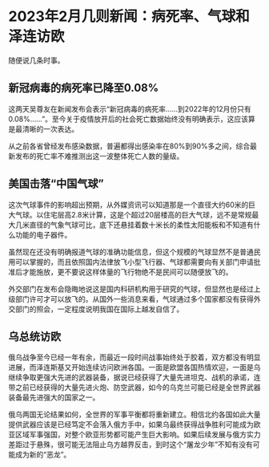 # 2023年2月几则新闻：病死率、气球和泽连访欧


随便说几条时事。

## 新冠病毒的病死率已降至0.08%

这两天吴尊友在新闻发布会表示“新冠病毒的病死率……到2022年的12月份只有0.08%……”。至今关于疫情放开后的社会死亡数据始终没有明确表示，这应该算是最清晰的一次表达。

从之前各省曾经发布感染数据，普遍都得出感染率在80%到90%多之间，综合最新发布的死亡率不难推测出这一波整体死亡人数的量级。

## 美国击落“中国气球”

这次气球事件的影响超出预期，从外媒资讯可以知道那是一个直径大约60米的巨大气球。以住宅层高2.8米计算，这是个超过20层楼高的巨大气球，远不是常规最大几米直径的气象气球可比，底下还悬挂着数十米长的柔性太阳能板和不知道有什么功能的电子器件。

虽然现在还没有明确报道气球的准确功能信息，但这个规模的气球显然不是普通民用可以掌握的，而且依照国内法律放飞小型飞行器、气球都需要向有关部门申请批准后才能施放，更不要说这样体量的飞行物绝不是民间可以随便放飞的。

外交部门在发布会隐晦地说这是国内科研机构用于研究的气球，但显然也是经过上级部门许可才可以放飞的。从国外一些消息来看，气球通过多个国家都没有获得外交部门的照会，一定程度说明我国在国际上越发自信了。

## 乌总统访欧

俄乌战争至今已经一年有余，而最近一段时间战事始终处于胶着，双方都没有明显进展，而泽连斯基又开始连续访问欧洲各国。一面是欧盟各国热情欢迎，一面是乌继续争取更强大先进的武器装备，据说已经获得了大量先进坦克、战机的承诺，连带之前已经获得的大量先进火炮、防空武器，如今的乌克兰可能已经是全世界武器装备最先进强大的国家之一。

俄乌两国无论结果如何，全世界的军事平衡都将重新建立。相信北约各国如此大量提供武器应该是已经笃定不会落入俄方手中，如果乌最终获得战争胜利可能成为欧亚区域军事强国，对整个欧亚形势都可能产生巨大影响。如果后续发展与俄方实力差距过于悬殊，很可能无法阻止乌方越界反击，到时这个“屠龙少年”不知有没有可能成为新的“恶龙”。

